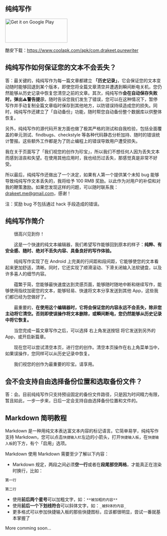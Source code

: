 ## 纯纯写作

<a href='https://play.google.com/store/apps/details?id=com.drakeet.purewriter&utm_source=global_co&utm_medium=prtnr&utm_content=Mar2515&utm_campaign=PartBadge&pcampaignid=MKT-Other-global-all-co-prtnr-py-PartBadge-Mar2515-1'><img alt='Get it on Google Play' src='https://play.google.com/intl/en_us/badges/images/generic/en_badge_web_generic.png' width=200 height=77/></a>

酷安下载：https://www.coolapk.com/apk/com.drakeet.purewriter

## 纯纯写作如何保证您的文本不会丢失？

答：最关键的，纯纯写作为每一篇文章都建立 **「历史记录」**，它会保证您的文本变动随时能够回退到某个版本，即使您将全篇文章清空并遭遇到瞬间断电关机，您仍然能够从历史记录中恢复您清空之前的文章。其次，纯纯写作**会在自动保存失败时，弹出⚠️警告提示**，随时告诉您我们发生了错误，您可以在这种情况下，暂停写作并手动复制全篇文章临时保存到其他地方，以防错误持续造成您的损失。同时，纯纯写作还建立了「自动备份」功能，随时帮您自动备份整个数据库以供整体恢复。

另外，纯纯写作的源代码开发方面也做了极其严格的测试和自我检验，包括全面覆盖的单元测试、findbugs、checkstyle 等各种代码静态分析加持、随时的错误统计警报。这些额外工作都是为了防止编程上的错误导致用户遭受损失。

我在关于页面写了「我们视您的创作为珍宝」，所以我们不想任何人因为丢失文本而感到沮丧和失望。在使用其他应用时，我也经历过丢失，那感觉真是非常不好受。

所以最后，纯纯写作还做出了一个决定，如果有人第一个提供某个未知 bug 能够导致纯纯写作文本丢失的，我将给予 100 RMB 奖励。以此作为对用户的补偿和对我的鞭策激励。如果您发现这样的问题，可以随时联系我：drakeet.me@gmail.com，感谢！

注：奖励 bug 不包括通过 hack 手段造成的错误。

## 纯纯写作简介

　　很高兴见到你！
  
　　这是一个快速的纯文本编辑器，我们希望写作能够回到原本的样子：<b>纯粹、有安全感、随时、绝对不丢失内容、具备良好的写作体验。</b>
  
　　纯纯写作实现了在 Android 上完美的行间距和段间距，它能够使您的文本看起来更加舒适，清晰。同时，它还实现了顺滑滚动、下滑关闭输入法软键盘，以及许多喜人的细节内容。
  
　　蕴繁于简，您能够最快速度达到灵感页面，能够随时随地中断和继续写作，能够使用指纹加密您的文本，能够轻易、快速将文本分享发送到其他 App，这些我们都已经为您做好了。
  
　　最重要的，<b>在使用这个编辑器时，它将会保证您的内容永远不会丢失，除非您主动将它清空。否则即使误操作将文本删除，或瞬间断电，您仍然能够从历史记录中将它恢复。</b>
  
　　当您完成一篇文章写作之后，可以选择 右上角发送按钮 将它发送到另外的 App，或开启新篇章。
  
　　现在您可以尝试清空本页，进行您的创作。清空本页操作在右上角菜单当中，如果误操作，您同样可以从历史记录中恢复。
  
　　我们视您的创作为最重要的珍宝。请享用。

## 会不会支持自由选择备份位置和选取备份文件？

答：会。目前纯纯写作只支持预设固定的备份文件路径，只是因为时间精力有限，暂且如此，一步一步来，日后一定会支持自由选择备份位置和文件的。

## Markdown 简明教程

Markdown 是一种用纯文本表达富文本内容的标记语言。它简单易学，纯纯写作支持 Markdown，您可以点击`快捷输入栏`左边的小箭头，打开`快捷输入板`，在`快捷输入板`的下方，有个「启用」选项。

Markdown 使用 Markdown 需要至少了解以下内容：

- Markdown 规定，两段之间必须**空一行**或者在**段尾部空两格**，才能真正在渲染时换行，比如：

```markdown
第一行

第二行
```
- 使用**前后两个星号**可以加粗文字，如：`**被加粗的内容**`
- 使用**前后一个下划线符合**可以斜体文字，如：`_被斜体的内容_`
- 更多格式可以参加快捷输入板的那些快捷图标，应该都很明显，尝试一番就基本掌握了

More comming soon...
